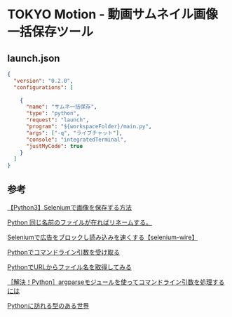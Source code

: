 # TOKYO Motion - 動画サムネイル画像一括保存ツール

## launch.json

```json
{
  "version": "0.2.0",
  "configurations": [
  
    {
      "name": "サムネ一括保存",
      "type": "python",
      "request": "launch",
      "program": "${workspaceFolder}/main.py",
      "args": ["-q", "ライブチャット"],
      "console": "integratedTerminal",
      "justMyCode": true
    }
  ]
}
```

## 参考

[【Python3】Seleniumで画像を保存する方法](https://senablog.com/python-selenium-image-save/)

[Python 同じ名前のファイルが在ればリネームする。](https://qiita.com/mareku/items/d29fc9bd46f40264d815)

[Seleniumで広告をブロックし読み込みを速くする【selenium-wire】](https://www.zacoding.com/post/selenium-ad-block/)

[Pythonでコマンドライン引数を受け取る](https://qiita.com/taashi/items/07bf75201a074e208ae5)

[PythonでURLからファイル名を取得してみる](https://alicehimmel.hatenadiary.org/entry/20101121/1290316337)

[［解決！Python］argparseモジュールを使ってコマンドライン引数を処理するには](https://atmarkit.itmedia.co.jp/ait/articles/2201/11/news031.html)

[Pythonに訪れる型のある世界](https://www.w2solution.co.jp/tech/2022/04/14/python%E3%81%AB%E8%A8%AA%E3%82%8C%E3%82%8B%E5%9E%8B%E3%81%AE%E3%81%82%E3%82%8B%E4%B8%96%E7%95%8C/#:~:text=%E3%82%A2%E3%83%8E%E3%83%86%E3%83%BC%E3%82%B7%E3%83%A7%E3%83%B3%E3%81%A8%E3%81%84%E3%81%86%E8%A8%80%E8%91%89%E3%81%AF%E3%80%81%E3%80%8C%E6%B3%A8%E9%87%88,%E3%81%A8%E3%81%84%E3%81%86%E3%81%93%E3%81%A8%E3%81%AB%E3%81%AA%E3%82%8A%E3%81%BE%E3%81%99%E3%80%82)
